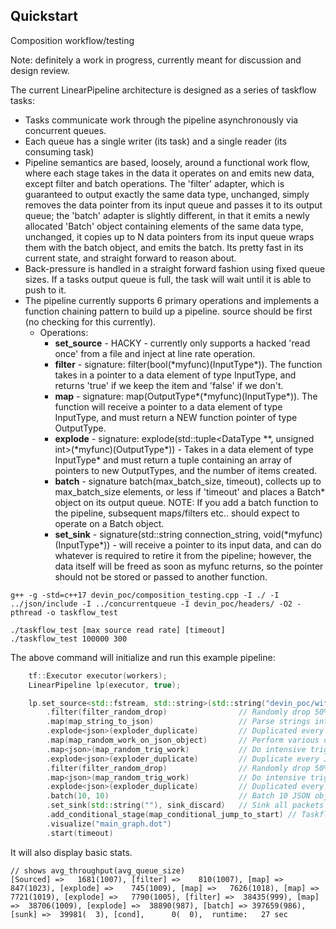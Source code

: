 ## Quickstart

Composition workflow/testing

Note: definitely a work in progress, currently meant for discussion and design review.

The current LinearPipeline architecture is designed as a series of taskflow tasks:
- Tasks communicate work through the pipeline asynchronously via concurrent queues.
- Each queue has a single writer (its task) and a single reader (its consuming task)
- Pipeline semantics are based, loosely, around a functional work flow, where each stage takes in the data it operates
   on and emits new data, except filter and batch operations. The 'filter' adapter, which is guaranteed 
   to output exactly the same data type, unchanged, simply removes the data pointer from its input queue and passes
   it to its output queue; the 'batch' adapter is slightly different, in that it emits a newly allocated 'Batch'
   object containing elements of the same data type, unchanged, it copies up to N data pointers from its input queue
   wraps them with the batch object, and emits the batch. Its pretty fast in its current state, and straight 
   forward to reason about.
- Back-pressure is handled in a straight forward fashion using fixed queue sizes. If a tasks output queue is full, the
  task will wait until it is able to push to it.
- The pipeline currently supports 6 primary operations and implements a function chaining pattern to build up a pipeline.
  source should be first (no checking for this currently).
    - Operations:
        - **set\_source** - HACKY - currently only supports a hacked 'read once' from a file and inject at line rate operation.
        - **filter** - signature: filter(bool(\*myfunc)(InputType\*)). The function takes in a 
          pointer to a data element of type InputType, and returns 'true' if we keep the item and 'false' if we don't.
        - **map** - signature: map(OutputType*(\*myfunc)(InputType\*)). The function will receive 
          a pointer to a data element of type InputType, and must return a NEW function pointer of type OutputType. 
        - **explode** - signature: explode(std::tuple<DataType \*\*, unsigned int>(\*myfunc)(OutputType\*)) - Takes in a data element of
          type InputType* and must return a tuple containing an array of pointers to new OutputTypes, and the number of
          items created.
        - **batch** - signature batch(max_batch_size, timeout), collects up to max_batch_size elements, or less if 'timeout'
          and places a Batch<InputType>* object on its output queue.
          NOTE: If you add a batch function to the pipeline, subsequent maps/filters etc.. should expect to operate on a 
          Batch object.
        - **set_sink** - signature(std::string connection_string, void(\*myfunc)(InputType\*)) - will receive a pointer to its input
          data, and can do whatever is required to retire it from the pipeline; however, the data itself will be freed as soon as
          myfunc returns, so the pointer should not be stored or passed to another function.

```
g++ -g -std=c++17 devin_poc/composition_testing.cpp -I ./ -I ../json/include -I ../concurrentqueue -I devin_poc/headers/ -O2 -pthread -o taskflow_test
```

```
./taskflow_test [max source read rate] [timeout]
./taskflow_test 100000 300
```

The above command will initialize and run this example pipeline:

```c++
    tf::Executor executor(workers);
    LinearPipeline lp(executor, true);

    lp.set_source<std::fstream, std::string>(std::string("devin_poc/without_data_len.json"), rate_per_sec)
        .filter(filter_random_drop)                // Randomly drop 50% of packets
        .map(map_string_to_json)                   // Parse strings into JSON objects
        .explode<json>(exploder_duplicate)         // Duplicated every JSON object 10x
        .map(map_random_work_on_json_object)       // Perform various operations on each JSON object
        .map<json>(map_random_trig_work)           // Do intensive trig work and forward JSON packets
        .explode<json>(exploder_duplicate)         // Duplicate every JSON object 10x
        .filter(filter_random_drop)                // Randomly drop 50% of packets
        .map<json>(map_random_trig_work)           // Do intensive trig work and forward JSON packets
        .explode<json>(exploder_duplicate)         // Duplicated every JSON object 10x
        .batch(10, 10)                             // Batch 10 JSON objects at a time and forward
        .set_sink(std::string(""), sink_discard)   // Sink all packets
        .add_conditional_stage(map_conditional_jump_to_start) // Taskflow loopback
        .visualize("main_graph.dot")
        .start(timeout)
```
It will also display basic stats.
```
// shows avg_throughput(avg_queue_size)
[Sourced] =>   1681(1007), [filter] =>    810(1007), [map] =>    847(1023), [explode] =>    745(1009), [map] =>   7626(1018), [map] =>   7721(1019), [explode] =>   7790(1005), [filter] =>  38435(999), [map] =>  38706(1009), [explode] =>  38890(987), [batch] => 397659(986), [sunk] =>  39981(  3), [cond],      0(  0),  runtime:   27 sec
```